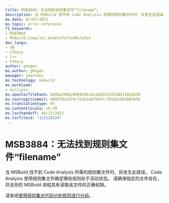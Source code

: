 ```yaml
---
title: MSB3884：无法找到规则集文件“filename”。
description: 当 MSBuild 找不到 Code Analysis 所需的规则集文件时，将发生此错误。
ms.date: 07/07/2021
ms.topic: error-reference
f1_keywords:
- MSB3884
- MSBuild.Compiler.UnableToFindRuleSet
dev_langs:
- VB
- CSharp
- C++
- FSharp
author: ghogen
ms.author: ghogen
manager: jmartens
ms.technology: msbuild
ms.workload:
- multiple
ms.openlocfilehash: b80ba298b28d892461dca801d11d1d851103ab36
ms.sourcegitcommit: 68897da7d74c31ae1ebf5d47c7b5ddc9b108265b
ms.translationtype: HT
ms.contentlocale: zh-CN
ms.lasthandoff: 08/13/2021
ms.locfileid: "122116324"
---
```

# <a name="msb3884-could-not-find-rule-set-file-filename"></a>MSB3884：无法找到规则集文件“filename”

当 MSBuild 找不到 Code Analysis 所需的规则集文件时，将发生此错误。 Code Analysis 使用规则集文件确定哪些规则处于活动状态。 请确保指定的文件存在，并且你的 MSBuild 进程具有读取该文件的正确权限。

请查阅[使用规则集对代码分析规则进行分组](../../code-quality/using-rule-sets-to-group-code-analysis-rules.md)。
